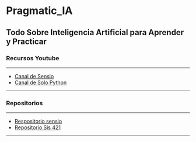 # Pragmatic_IA
## Todo Sobre Inteligencia Artificial para Aprender y Practicar

### Recursos Youtube
---------------------------------------------------------------------------------------------
- [Canal de Sensio](https://www.youtube.com/@juansensio/playlists)
- [Canal de Solo Python](https://www.youtube.com/playlist?list=PLFRKQL-FSrHLZWM9YsqMaOjp_hEObuiQj)
--------------------------------------------------------------------------------------------

### Repositorios
--------------------------------------------------------------------------------------------
- [Respositorio sensio](https://github.com/juansensio/blog)
- [Repositorio Sis 421](https://github.com/cwpachecol/SIS421)
--------------------------------------------------------------------------------------------
